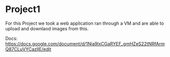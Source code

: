 # Project1

For this Project we took a web application ran through a VM and are able to upload and downlaod images from this.

Docs: https://docs.google.com/document/d/1Nja9lxCGaRYEF_gmHZeS22tNRfArmQ87CLuVYCazlIE/edit
